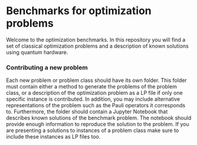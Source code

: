 # Benchmarks for optimization problems

Welcome to the optimization benchmarks. 
In this repository you will find a set of classical optimization problems and a description 
of known solutions using quantum hardware.

### Contributing a new problem

Each new problem or problem class should have its own folder.
This folder must contain either a method to generate the problems of the problem class, or a 
description of the optimization problem as a LP file if only one specific instance is contributed.
In addition, you may include alternative representations of the problem such as the Pauli 
operators it corresponds to.
Furthermore, the folder should contain a Jupyter Notebook that describes known solutions of 
the benchmark problem.
The notebook should provide enough information to reproduce the solution to the problem.
If you are presenting a solutions to instances of a problem class make sure to include these instances
as LP files too.